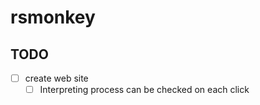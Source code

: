 # rsmonkey

## TODO

- [ ] create web site
  - [ ] Interpreting process can be checked on each click
